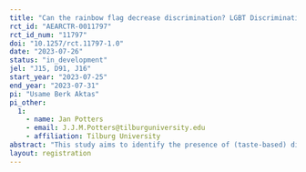 ```yaml
---
title: "Can the rainbow flag decrease discrimination? LGBT Discrimination and Symbols"
rct_id: "AEARCTR-0011797"
rct_id_num: "11797"
doi: "10.1257/rct.11797-1.0"
date: "2023-07-26"
status: "in_development"
jel: "J15, D91, J16"
start_year: "2023-07-25"
end_year: "2023-07-31"
pi: "Usame Berk Aktas"
pi_other:
  1:
    - name: Jan Potters
    - email: J.J.M.Potters@tilburguniversity.edu
    - affiliation: Tilburg University
abstract: "This study aims to identify the presence of (taste-based) discrimination against LGBTQ+ individuals, and whether it can be reduced by norm signalling. The experiment will involve a dictator game with third-party punishment. The primary focus will be on the behaviour of the dictators. LGBTQ+ discrimination will be measured by comparing donations to receivers wearing a rainbow shirt and those wearing a 'normal' shirt. The effectiveness of norm signalling will be measured by comparing donations when the third party has chosen an avatar with a rainbow flag t-shirt versus a regular t-shirt."
layout: registration
---
```


